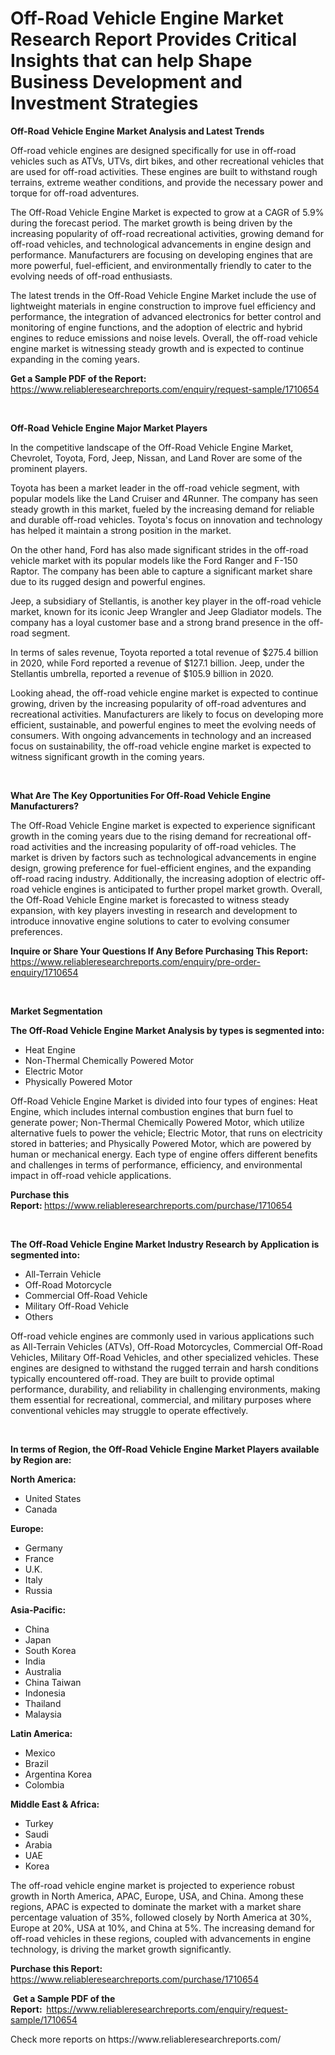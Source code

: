 <p><h1>Off-Road Vehicle Engine Market Research Report Provides Critical Insights that can help Shape Business Development and Investment Strategies</h1></p><p><strong>Off-Road Vehicle Engine Market Analysis and Latest Trends</strong></p>
<p><p>Off-road vehicle engines are designed specifically for use in off-road vehicles such as ATVs, UTVs, dirt bikes, and other recreational vehicles that are used for off-road activities. These engines are built to withstand rough terrains, extreme weather conditions, and provide the necessary power and torque for off-road adventures.</p><p>The Off-Road Vehicle Engine Market is expected to grow at a CAGR of 5.9% during the forecast period. The market growth is being driven by the increasing popularity of off-road recreational activities, growing demand for off-road vehicles, and technological advancements in engine design and performance. Manufacturers are focusing on developing engines that are more powerful, fuel-efficient, and environmentally friendly to cater to the evolving needs of off-road enthusiasts.</p><p>The latest trends in the Off-Road Vehicle Engine Market include the use of lightweight materials in engine construction to improve fuel efficiency and performance, the integration of advanced electronics for better control and monitoring of engine functions, and the adoption of electric and hybrid engines to reduce emissions and noise levels. Overall, the off-road vehicle engine market is witnessing steady growth and is expected to continue expanding in the coming years.</p></p>
<p><strong>Get a Sample PDF of the Report:&nbsp;</strong> <a href="https://www.reliableresearchreports.com/enquiry/request-sample/1710654">https://www.reliableresearchreports.com/enquiry/request-sample/1710654</a></p>
<p>&nbsp;</p>
<p><strong>Off-Road Vehicle Engine Major Market Players</strong></p>
<p><p>In the competitive landscape of the Off-Road Vehicle Engine Market, Chevrolet, Toyota, Ford, Jeep, Nissan, and Land Rover are some of the prominent players. </p><p>Toyota has been a market leader in the off-road vehicle segment, with popular models like the Land Cruiser and 4Runner. The company has seen steady growth in this market, fueled by the increasing demand for reliable and durable off-road vehicles. Toyota's focus on innovation and technology has helped it maintain a strong position in the market.</p><p>On the other hand, Ford has also made significant strides in the off-road vehicle market with its popular models like the Ford Ranger and F-150 Raptor. The company has been able to capture a significant market share due to its rugged design and powerful engines.</p><p>Jeep, a subsidiary of Stellantis, is another key player in the off-road vehicle market, known for its iconic Jeep Wrangler and Jeep Gladiator models. The company has a loyal customer base and a strong brand presence in the off-road segment.</p><p>In terms of sales revenue, Toyota reported a total revenue of $275.4 billion in 2020, while Ford reported a revenue of $127.1 billion. Jeep, under the Stellantis umbrella, reported a revenue of $105.9 billion in 2020.</p><p>Looking ahead, the off-road vehicle engine market is expected to continue growing, driven by the increasing popularity of off-road adventures and recreational activities. Manufacturers are likely to focus on developing more efficient, sustainable, and powerful engines to meet the evolving needs of consumers. With ongoing advancements in technology and an increased focus on sustainability, the off-road vehicle engine market is expected to witness significant growth in the coming years.</p></p>
<p>&nbsp;</p>
<p><strong>What Are The Key Opportunities For Off-Road Vehicle Engine Manufacturers?</strong></p>
<p><p>The Off-Road Vehicle Engine market is expected to experience significant growth in the coming years due to the rising demand for recreational off-road activities and the increasing popularity of off-road vehicles. The market is driven by factors such as technological advancements in engine design, growing preference for fuel-efficient engines, and the expanding off-road racing industry. Additionally, the increasing adoption of electric off-road vehicle engines is anticipated to further propel market growth. Overall, the Off-Road Vehicle Engine market is forecasted to witness steady expansion, with key players investing in research and development to introduce innovative engine solutions to cater to evolving consumer preferences.</p></p>
<p><strong>Inquire or Share Your Questions If Any Before Purchasing This Report:</strong> <a href="https://www.reliableresearchreports.com/enquiry/pre-order-enquiry/1710654">https://www.reliableresearchreports.com/enquiry/pre-order-enquiry/1710654</a></p>
<p>&nbsp;</p>
<p><strong>Market Segmentation</strong></p>
<p><strong>The Off-Road Vehicle Engine Market Analysis by types is segmented into:</strong></p>
<p><ul><li>Heat Engine</li><li>Non-Thermal Chemically Powered Motor</li><li>Electric Motor</li><li>Physically Powered Motor</li></ul></p>
<p><p>Off-Road Vehicle Engine Market is divided into four types of engines: Heat Engine, which includes internal combustion engines that burn fuel to generate power; Non-Thermal Chemically Powered Motor, which utilize alternative fuels to power the vehicle; Electric Motor, that runs on electricity stored in batteries; and Physically Powered Motor, which are powered by human or mechanical energy. Each type of engine offers different benefits and challenges in terms of performance, efficiency, and environmental impact in off-road vehicle applications.</p></p>
<p><strong>Purchase this Report:&nbsp;</strong><a href="https://www.reliableresearchreports.com/purchase/1710654">https://www.reliableresearchreports.com/purchase/1710654</a></p>
<p>&nbsp;</p>
<p><strong>The Off-Road Vehicle Engine Market Industry Research by Application is segmented into:</strong></p>
<p><ul><li>All-Terrain Vehicle</li><li>Off-Road Motorcycle</li><li>Commercial Off-Road Vehicle</li><li>Military Off-Road Vehicle</li><li>Others</li></ul></p>
<p><p>Off-road vehicle engines are commonly used in various applications such as All-Terrain Vehicles (ATVs), Off-Road Motorcycles, Commercial Off-Road Vehicles, Military Off-Road Vehicles, and other specialized vehicles. These engines are designed to withstand the rugged terrain and harsh conditions typically encountered off-road. They are built to provide optimal performance, durability, and reliability in challenging environments, making them essential for recreational, commercial, and military purposes where conventional vehicles may struggle to operate effectively.</p></p>
<p>&nbsp;</p>
<p><strong>In terms of Region, the Off-Road Vehicle Engine Market Players available by Region are:</strong></p>
<p>
    <p> <strong> North America: </strong>
        <ul>
            <li>United States</li>
            <li>Canada</li>
        </ul>
        </p> 
    <p> <strong> Europe: </strong>
        <ul>
            <li>Germany</li>
            <li>France</li>
            <li>U.K.</li>
            <li>Italy</li>
            <li>Russia</li>
        </ul>
        </p> 
    <p> <strong> Asia-Pacific: </strong>
        <ul>
            <li>China</li>
            <li>Japan</li>
            <li>South Korea</li>
            <li>India</li>
            <li>Australia</li>
            <li>China Taiwan</li>
            <li>Indonesia</li>
            <li>Thailand</li>
            <li>Malaysia</li>
        </ul>
        </p> 
    <p> <strong> Latin America: </strong>
        <ul>
            <li>Mexico</li>
            <li>Brazil</li>
            <li>Argentina Korea</li>
            <li>Colombia</li>
        </ul>
        </p> 
    <p> <strong> Middle East & Africa: </strong>
        <ul>
            <li>Turkey</li>
            <li>Saudi</li>
            <li>Arabia</li>
            <li>UAE</li>
            <li>Korea</li>
        </ul>
    </p>
    </p>
<p><p>The off-road vehicle engine market is projected to experience robust growth in North America, APAC, Europe, USA, and China. Among these regions, APAC is expected to dominate the market with a market share percentage valuation of 35%, followed closely by North America at 30%, Europe at 20%, USA at 10%, and China at 5%. The increasing demand for off-road vehicles in these regions, coupled with advancements in engine technology, is driving the market growth significantly.</p></p>
<p><strong>Purchase this Report: </strong><a href="https://www.reliableresearchreports.com/purchase/1710654">https://www.reliableresearchreports.com/purchase/1710654</a></p>
<p>&nbsp;<strong>Get a Sample PDF of the Report:&nbsp;&nbsp;</strong><a href="https://www.reliableresearchreports.com/enquiry/request-sample/1710654">https://www.reliableresearchreports.com/enquiry/request-sample/1710654</a></p>
<p><strong></strong></p>
<p>Check more reports on https://www.reliableresearchreports.com/</p>